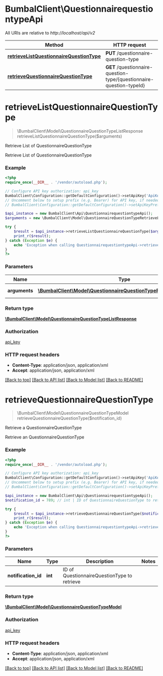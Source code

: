 # BumbalClient\QuestionnairequestiontypeApi

All URIs are relative to *http://localhost/api/v2*

Method | HTTP request | Description
------------- | ------------- | -------------
[**retrieveListQuestionnaireQuestionType**](QuestionnairequestiontypeApi.md#retrieveListQuestionnaireQuestionType) | **PUT** /questionnaire-question-type | Retrieve List of QuestionnaireQuestionType
[**retrieveQuestionnaireQuestionType**](QuestionnairequestiontypeApi.md#retrieveQuestionnaireQuestionType) | **GET** /questionnaire-question-type/{questionnaire-question-typeId} | Retrieve a QuestionnaireQuestionType


# **retrieveListQuestionnaireQuestionType**
> \BumbalClient\Model\QuestionnaireQuestionTypeListResponse retrieveListQuestionnaireQuestionType($arguments)

Retrieve List of QuestionnaireQuestionType

Retrieve List of QuestionnaireQuestionType

### Example
```php
<?php
require_once(__DIR__ . '/vendor/autoload.php');

// Configure API key authorization: api_key
BumbalClient\Configuration::getDefaultConfiguration()->setApiKey('ApiKey', 'YOUR_API_KEY');
// Uncomment below to setup prefix (e.g. Bearer) for API key, if needed
// BumbalClient\Configuration::getDefaultConfiguration()->setApiKeyPrefix('ApiKey', 'Bearer');

$api_instance = new BumbalClient\Api\QuestionnairequestiontypeApi();
$arguments = new \BumbalClient\Model\QuestionnaireQuestionTypeRetrieveListArguments(); // \BumbalClient\Model\QuestionnaireQuestionTypeRetrieveListArguments | QuestionnaireQuestionType RetrieveList Arguments

try {
    $result = $api_instance->retrieveListQuestionnaireQuestionType($arguments);
    print_r($result);
} catch (Exception $e) {
    echo 'Exception when calling QuestionnairequestiontypeApi->retrieveListQuestionnaireQuestionType: ', $e->getMessage(), PHP_EOL;
}
?>
```

### Parameters

Name | Type | Description  | Notes
------------- | ------------- | ------------- | -------------
 **arguments** | [**\BumbalClient\Model\QuestionnaireQuestionTypeRetrieveListArguments**](../Model/QuestionnaireQuestionTypeRetrieveListArguments.md)| QuestionnaireQuestionType RetrieveList Arguments |

### Return type

[**\BumbalClient\Model\QuestionnaireQuestionTypeListResponse**](../Model/QuestionnaireQuestionTypeListResponse.md)

### Authorization

[api_key](../../README.md#api_key)

### HTTP request headers

 - **Content-Type**: application/json, application/xml
 - **Accept**: application/json, application/xml

[[Back to top]](#) [[Back to API list]](../../README.md#documentation-for-api-endpoints) [[Back to Model list]](../../README.md#documentation-for-models) [[Back to README]](../../README.md)

# **retrieveQuestionnaireQuestionType**
> \BumbalClient\Model\QuestionnaireQuestionTypeModel retrieveQuestionnaireQuestionType($notification_id)

Retrieve a QuestionnaireQuestionType

Retrieve an QuestionnaireQuestionType

### Example
```php
<?php
require_once(__DIR__ . '/vendor/autoload.php');

// Configure API key authorization: api_key
BumbalClient\Configuration::getDefaultConfiguration()->setApiKey('ApiKey', 'YOUR_API_KEY');
// Uncomment below to setup prefix (e.g. Bearer) for API key, if needed
// BumbalClient\Configuration::getDefaultConfiguration()->setApiKeyPrefix('ApiKey', 'Bearer');

$api_instance = new BumbalClient\Api\QuestionnairequestiontypeApi();
$notification_id = 789; // int | ID of QuestionnaireQuestionType to retrieve

try {
    $result = $api_instance->retrieveQuestionnaireQuestionType($notification_id);
    print_r($result);
} catch (Exception $e) {
    echo 'Exception when calling QuestionnairequestiontypeApi->retrieveQuestionnaireQuestionType: ', $e->getMessage(), PHP_EOL;
}
?>
```

### Parameters

Name | Type | Description  | Notes
------------- | ------------- | ------------- | -------------
 **notification_id** | **int**| ID of QuestionnaireQuestionType to retrieve |

### Return type

[**\BumbalClient\Model\QuestionnaireQuestionTypeModel**](../Model/QuestionnaireQuestionTypeModel.md)

### Authorization

[api_key](../../README.md#api_key)

### HTTP request headers

 - **Content-Type**: application/json, application/xml
 - **Accept**: application/json, application/xml

[[Back to top]](#) [[Back to API list]](../../README.md#documentation-for-api-endpoints) [[Back to Model list]](../../README.md#documentation-for-models) [[Back to README]](../../README.md)

